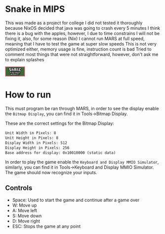 # Snake in MIPS
This was made as a project for college
I did not tested it thoroughly because NixOS decided that java was going to crash every 5 minutes
I think there is a bug with the apples, however, I due to time constrains I will not be fixing it, also, for some reason (Nix) I cannot run MARS at full speed, meaning that I have to test the game at super slow speeds
This is not very optimized either, memory usage is fine, instruction count is bad
Tried to comment most things that were not straightforward, however, don't ask me to explain splashes

![screenshot](/screenshot.png)

# How to run
This must program be ran through MARS, in order to see the display enable the `Bitmap Display`, you can find it in Tools->Bitmap Display.

These are the correct settings for the Bitmap Display:
```
Unit Width in Pixels: 8
Unit Height in Pixels: 8
Display Width in Pixels: 512
Display Height in Pixels: 256
Base address for display: 0x10010000 (static data)
```

In order to play the game enable the `Keyboard and Display MMIO Simulator`, similarly, you can find it in Tools->Keyboard and Display MMIO Simulator. The game should now recognize your inputs.

## Controls
- Space: Used to start the game and continue after a game over
- W: Move up
- A: Move left
- S: Move down
- D: Move right
- ESC: Stops the game at any point
